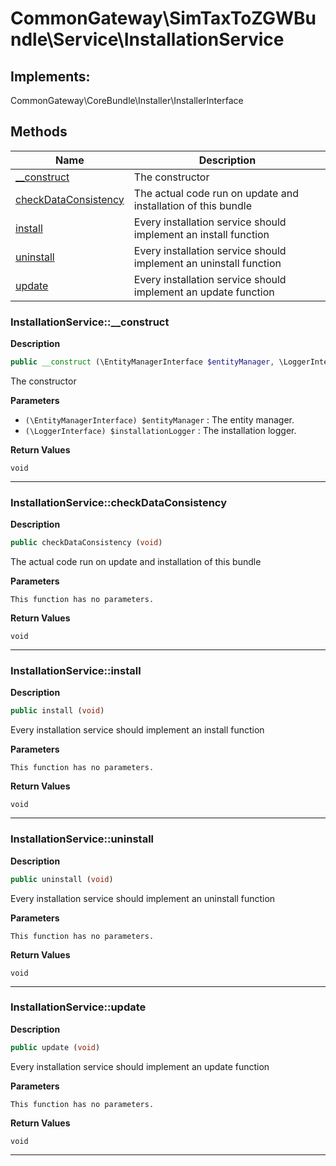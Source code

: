 # CommonGateway\SimTaxToZGWBundle\Service\InstallationService

## Implements:

CommonGateway\CoreBundle\Installer\InstallerInterface

## Methods

| Name | Description |
|------|-------------|
|[\_\_construct](#installationservice__construct)|The constructor|
|[checkDataConsistency](#installationservicecheckdataconsistency)|The actual code run on update and installation of this bundle|
|[install](#installationserviceinstall)|Every installation service should implement an install function|
|[uninstall](#installationserviceuninstall)|Every installation service should implement an uninstall function|
|[update](#installationserviceupdate)|Every installation service should implement an update function|

### InstallationService::\_\_construct

**Description**

```php
public __construct (\EntityManagerInterface $entityManager, \LoggerInterface $installationLogger)
```

The constructor

**Parameters**

* `(\EntityManagerInterface) $entityManager`
  : The entity manager.
* `(\LoggerInterface) $installationLogger`
  : The installation logger.

**Return Values**

`void`

<hr />

### InstallationService::checkDataConsistency

**Description**

```php
public checkDataConsistency (void)
```

The actual code run on update and installation of this bundle

**Parameters**

`This function has no parameters.`

**Return Values**

`void`

<hr />

### InstallationService::install

**Description**

```php
public install (void)
```

Every installation service should implement an install function

**Parameters**

`This function has no parameters.`

**Return Values**

`void`

<hr />

### InstallationService::uninstall

**Description**

```php
public uninstall (void)
```

Every installation service should implement an uninstall function

**Parameters**

`This function has no parameters.`

**Return Values**

`void`

<hr />

### InstallationService::update

**Description**

```php
public update (void)
```

Every installation service should implement an update function

**Parameters**

`This function has no parameters.`

**Return Values**

`void`

<hr />
